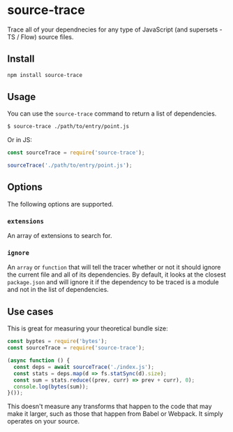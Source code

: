 # source-trace

Trace all of your dependnecies for any type of JavaScript (and supersets - TS / Flow) source files.

## Install

```sh
npm install source-trace
```

## Usage

You can use the `source-trace` command to return a list of dependencies.

```sh
$ source-trace ./path/to/entry/point.js
```

Or in JS:

```js
const sourceTrace = require('source-trace');

sourceTrace('./path/to/entry/point.js');
```

## Options

The following options are supported.

### `extensions`

An array of extensions to search for.

### `ignore`

An `array` or `function` that will tell the tracer whether or not it should ignore the current file and all of its dependencies. By default, it looks at the closest `package.json` and will ignore it if the dependency to be traced is a module and not in the list of dependencies.

## Use cases

This is great for measuring your theoretical bundle size:

```js
const byptes = require('bytes');
const sourceTrace = require('source-trace');

(async function () {
  const deps = await sourceTrace('./index.js');
  const stats = deps.map(d => fs.statSync(d).size);
  const sum = stats.reduce((prev, curr) => prev + curr), 0);
  console.log(bytes(sum));
}());
```

This doesn't measure any transforms that happen to the code that may make it larger, such as those that happen from Babel or Webpack. It simply operates on your source.
